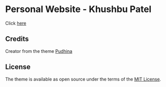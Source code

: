 # Personal Website - Khushbu Patel
Click [here](https://kpatel427.github.io/)

## Credits
Creator from the theme [Pudhina](https://knhash.github.io/Pudhina/)

## License
The theme is available as open source under the terms of the [MIT License](http://opensource.org/licenses/MIT).
